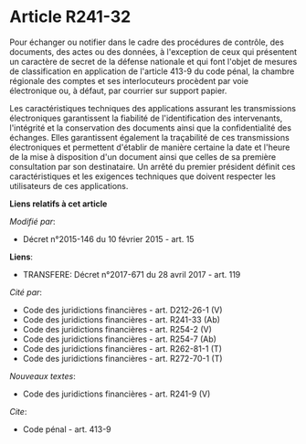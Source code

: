 # Article R241-32

Pour échanger ou notifier dans le cadre des procédures de contrôle, des documents, des actes ou des données, à l'exception de
ceux qui présentent un caractère de secret de la défense nationale et qui font l'objet de mesures de classification en
application de l'article 413-9 du code pénal, la chambre régionale des comptes et ses interlocuteurs procèdent par voie
électronique ou, à défaut, par courrier sur support papier. 

Les caractéristiques techniques des applications assurant les transmissions électroniques garantissent la fiabilité de
l'identification des intervenants, l'intégrité et la conservation des documents ainsi que la confidentialité des échanges.
Elles garantissent également la traçabilité de ces transmissions électroniques et permettent d'établir de manière certaine la
date et l'heure de la mise à disposition d'un document ainsi que celles de sa première consultation par son destinataire. Un
arrêté du premier président définit ces caractéristiques et les exigences techniques que doivent respecter les utilisateurs
de ces applications.

**Liens relatifs à cet article**

_Modifié par_:

  - Décret n°2015-146 du 10 février 2015 - art. 15

**Liens**:

  - TRANSFERE: Décret n°2017-671 du 28 avril 2017 - art. 119

_Cité par_:

  - Code des juridictions financières - art. D212-26-1 (V)
  - Code des juridictions financières - art. R241-33 (Ab)
  - Code des juridictions financières - art. R254-2 (V)
  - Code des juridictions financières - art. R254-7 (Ab)
  - Code des juridictions financières - art. R262-81-1 (T)
  - Code des juridictions financières - art. R272-70-1 (T)

_Nouveaux textes_:

  - Code des juridictions financières - art. R241-9 (V)

_Cite_:

  - Code pénal - art. 413-9
